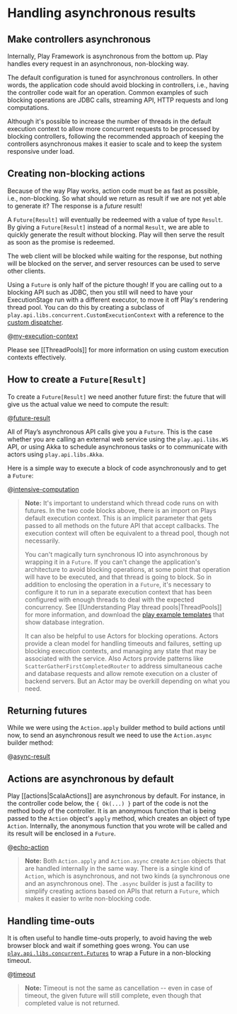 <!--- Copyright (C) Lightbend Inc. <https://www.lightbend.com> -->

# Handling asynchronous results

## Make controllers asynchronous

Internally, Play Framework is asynchronous from the bottom up. Play handles every request in an asynchronous, non-blocking way.

The default configuration is tuned for asynchronous controllers. In other words, the application code should avoid blocking in controllers, i.e., having the controller code wait for an operation. Common examples of such blocking operations are JDBC calls, streaming API, HTTP requests and long computations.

Although it's possible to increase the number of threads in the default execution context to allow more concurrent requests to be processed by blocking controllers, following the recommended approach of keeping the controllers asynchronous makes it easier to scale and to keep the system responsive under load.

## Creating non-blocking actions

Because of the way Play works, action code must be as fast as possible, i.e., non-blocking. So what should we return as result if we are not yet able to generate it? The response is a *future* result!

A `Future[Result]` will eventually be redeemed with a value of type `Result`. By giving a `Future[Result]` instead of a normal `Result`, we are able to quickly generate the result without blocking. Play will then serve the result as soon as the promise is redeemed.

The web client will be blocked while waiting for the response, but nothing will be blocked on the server, and server resources can be used to serve other clients.

Using a `Future` is only half of the picture though!  If you are calling out to a blocking API such as JDBC, then you still will need to have your ExecutionStage run with a different executor, to move it off Play's rendering thread pool.  You can do this by creating a subclass of `play.api.libs.concurrent.CustomExecutionContext` with a reference to the [custom dispatcher](https://doc.akka.io/docs/akka/2.6/dispatchers.html?language=scala).

@[my-execution-context](code/ScalaAsync.scala)

Please see [[ThreadPools]] for more information on using custom execution contexts effectively.

## How to create a `Future[Result]`

To create a `Future[Result]` we need another future first: the future that will give us the actual value we need to compute the result:

@[future-result](code/ScalaAsync.scala)

All of Play’s asynchronous API calls give you a `Future`. This is the case whether you are calling an external web service using the `play.api.libs.WS` API, or using Akka to schedule asynchronous tasks or to communicate with actors using `play.api.libs.Akka`.

Here is a simple way to execute a block of code asynchronously and to get a `Future`:

@[intensive-computation](code/ScalaAsync.scala)

> **Note:** It's important to understand which thread code runs on with futures. In the two code blocks above, there is an import on Plays default execution context. This is an implicit parameter that gets passed to all methods on the future API that accept callbacks. The execution context will often be equivalent to a thread pool, though not necessarily.
>
> You can't magically turn synchronous IO into asynchronous by wrapping it in a `Future`. If you can't change the application's architecture to avoid blocking operations, at some point that operation will have to be executed, and that thread is going to block. So in addition to enclosing the operation in a `Future`, it's necessary to configure it to run in a separate execution context that has been configured with enough threads to deal with the expected concurrency. See [[Understanding Play thread pools|ThreadPools]] for more information, and download the [play example templates](https://playframework.com/download#examples) that show database integration.
>
> It can also be helpful to use Actors for blocking operations. Actors provide a clean model for handling timeouts and failures, setting up blocking execution contexts, and managing any state that may be associated with the service. Also Actors provide patterns like `ScatterGatherFirstCompletedRouter` to address simultaneous cache and database requests and allow remote execution on a cluster of backend servers. But an Actor may be overkill depending on what you need.

## Returning futures

While we were using the `Action.apply` builder method to build actions until now, to send an asynchronous result we need to use the `Action.async` builder method:

@[async-result](code/ScalaAsync.scala)

## Actions are asynchronous by default

Play [[actions|ScalaActions]] are asynchronous by default. For instance, in the controller code below, the `{ Ok(...) }` part of the code is not the method body of the controller. It is an anonymous function that is being passed to the `Action` object's `apply` method, which creates an object of type `Action`. Internally, the anonymous function that you wrote will be called and its result will be enclosed in a `Future`.

@[echo-action](../http/code/ScalaActions.scala)

> **Note:** Both `Action.apply` and `Action.async` create `Action` objects that are handled internally in the same way. There is a single kind of `Action`, which is asynchronous, and not two kinds (a synchronous one and an asynchronous one). The `.async` builder is just a facility to simplify creating actions based on APIs that return a `Future`, which makes it easier to write non-blocking code.

## Handling time-outs

It is often useful to handle time-outs properly, to avoid having the web browser block and wait if something goes wrong. You can use [`play.api.libs.concurrent.Futures`](api/scala/play/api/libs/concurrent/Futures.html) to wrap a Future in a non-blocking timeout.

@[timeout](code/ScalaAsync.scala)

> **Note:** Timeout is not the same as cancellation -- even in case of timeout, the given future will still complete, even though that completed value is not returned.

